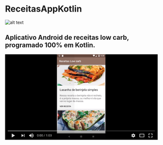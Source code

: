 # ReceitasAppKotlin


![alt text](https://raw.githubusercontent.com/andersonmatte/WebServiceRestKotlin/master/imagens/Kotlin.png)

## Aplicativo Android de receitas low carb, programado 100% em Kotlin. 

[![Watch the video](imagens/player.png)](https://youtu.be/GJTsgTAYACs)
